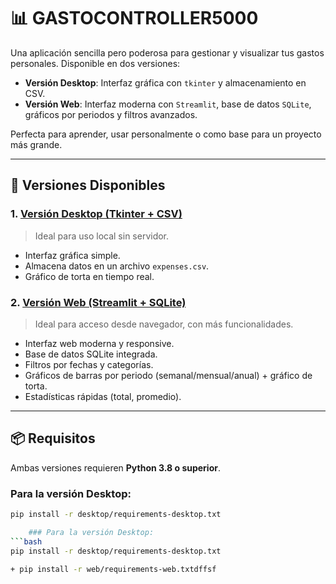 # 📊 GASTOCONTROLLER5000

Una aplicación sencilla pero poderosa para gestionar y visualizar tus gastos personales. Disponible en dos versiones:

- **Versión Desktop**: Interfaz gráfica con `tkinter` y almacenamiento en CSV.
- **Versión Web**: Interfaz moderna con `Streamlit`, base de datos `SQLite`, gráficos por periodos y filtros avanzados.

Perfecta para aprender, usar personalmente o como base para un proyecto más grande.

---

## 🚀 Versiones Disponibles

### 1. [Versión Desktop (Tkinter + CSV)](desktop/)
> Ideal para uso local sin servidor.

- Interfaz gráfica simple.
- Almacena datos en un archivo `expenses.csv`.
- Gráfico de torta en tiempo real.

### 2. [Versión Web (Streamlit + SQLite)](web/)
> Ideal para acceso desde navegador, con más funcionalidades.

- Interfaz web moderna y responsive.
- Base de datos SQLite integrada.
- Filtros por fechas y categorías.
- Gráficos de barras por periodo (semanal/mensual/anual) + gráfico de torta.
- Estadísticas rápidas (total, promedio).

---

## 📦 Requisitos

Ambas versiones requieren **Python 3.8 o superior**.

### Para la versión Desktop:
```bash
pip install -r desktop/requirements-desktop.txt

    ### Para la versión Desktop:
```bash
pip install -r desktop/requirements-desktop.txt

+ pip install -r web/requirements-web.txtdffsf